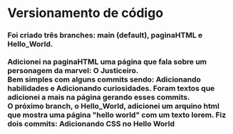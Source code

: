 # Versionamento de código
<h3> Foi criado três branches: main (default), paginaHTML e Hello_World.<br><br>
Adicionei na paginaHTML uma página que fala sobre um personagem da marvel: O Justiceiro. <br>Bem simples com alguns commits sendo: Adicionando habilidades e Adicionando curiosidades.
Foram textos que adicionei a mais na página gerando esses commits.<br>
O próximo branch, o Hello_World, adicionei um arquino html que mostra uma página "hello world" com um texto lorem. Fiz dois commits: Adicionando CSS no Hello World 

  
</h3>
